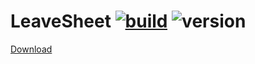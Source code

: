# LeaveSheet [![build](https://github.com/bqliang/LeaveSheet/actions/workflows/android.yml/badge.svg)](https://github.com/bqliang/LeaveSheet/actions/workflows/android.yml) ![version](https://img.shields.io/github/v/release/bqliang/LeaveSheet)  
[Download](https://github.com/bqliang/LeaveSheet/releases/)